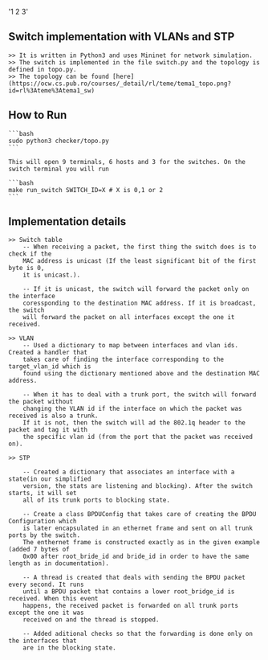 '1 2 3'

## Switch implementation with VLANs and STP
    >> It is written in Python3 and uses Mininet for network simulation.
    >> The switch is implemented in the file switch.py and the topology is defined in topo.py.
    >> The topology can be found [here](https://ocw.cs.pub.ro/courses/_detail/rl/teme/tema1_topo.png?id=rl%3Ateme%3Atema1_sw) 

## How to Run

    ```bash
    sudo python3 checker/topo.py
    ```

    This will open 9 terminals, 6 hosts and 3 for the switches. On the switch terminal you will run 

    ```bash
    make run_switch SWITCH_ID=X # X is 0,1 or 2
    ```

## Implementation details

    >> Switch table
        -- When receiving a packet, the first thing the switch does is to check if the
        MAC address is unicast (If the least significant bit of the first byte is 0,
        it is unicast.).

        -- If it is unicast, the switch will forward the packet only on the interface
        coressponding to the destination MAC address. If it is broadcast, the switch
        will forward the packet on all interfaces except the one it received.

    >> VLAN
        -- Used a dictionary to map between interfaces and vlan ids. Created a handler that
        takes care of finding the interface corresponding to the target_vlan_id which is 
        found using the dictionary mentioned above and the destination MAC address.

        -- When it has to deal with a trunk port, the switch will forward the packet without
        changing the VLAN id if the interface on which the packet was received is also a trunk.
        If it is not, then the switch will ad the 802.1q header to the packet and tag it with
        the specific vlan id (from the port that the packet was received on).

    >> STP

        -- Created a dictionary that associates an interface with a state(in our simplified 
        version, the stats are listening and blocking). After the switch starts, it will set
        all of its trunk ports to blocking state.

        -- Create a class BPDUConfig that takes care of creating the BPDU Configuration which
        is later encapsulated in an ethernet frame and sent on all trunk ports by the switch.
        The enthernet frame is constructed exactly as in the given example (added 7 bytes of 
        0x00 after root_bride_id and bride_id in order to have the same length as in documentation).

        -- A thread is created that deals with sending the BPDU packet every second. It runs
        until a BPDU packet that contains a lower root_bridge_id is received. When this event
        happens, the received packet is forwarded on all trunk ports except the one it was
        received on and the thread is stopped. 

        -- Added aditional checks so that the forwarding is done only on the interfaces that
        are in the blocking state.
